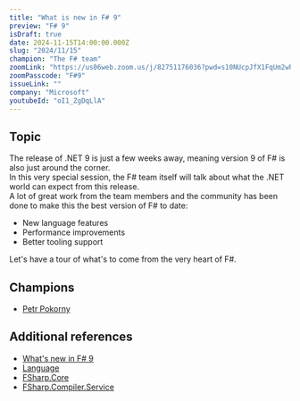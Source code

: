 ```yaml
---
title: "What is new in F# 9"
preview: "F# 9"
isDraft: true
date: 2024-11-15T14:00:00.000Z
slug: "2024/11/15"
champion: "The F# team"
zoomLink: "https://us06web.zoom.us/j/82751176036?pwd=s10NUcpJfX1FqUm2whPjc9Uzlcr9U0.1"
zoomPasscode: "F#9"
issueLink: ""
company: "Microsoft"
youtubeId: "oI1_ZgDqLlA"
---
```


## Topic

The release of .NET 9 is just a few weeks away, meaning version 9 of F# is also just around the corner.  
In this very special session, the F# team itself will talk about what the .NET world can expect from this release.  
A lot of great work from the team members and the community has been done to make this the best version of F# to date:

- New language features
- Performance improvements
- Better tooling support

Let's have a tour of what's to come from the very heart of F#.

## Champions

- [Petr Pokorny](https://github.com/0101)

## Additional references

- [What's new in F# 9](https://learn.microsoft.com/en-us/dotnet/fsharp/whats-new/fsharp-9)
- [Language](https://fsharp.github.io/fsharp-compiler-docs/release-notes/Language.html)
- [FSharp.Core](https://fsharp.github.io/fsharp-compiler-docs/release-notes/FSharp.Core.html)
- [FSharp.Compiler.Service](https://fsharp.github.io/fsharp-compiler-docs/release-notes/FSharp.Compiler.Service.html)
